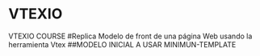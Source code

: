 # VTEXIO
VTEXIO COURSE
#Replica Modelo de front de una página Web usando la herramienta Vtex
##MODELO INICIAL A USAR MINIMUN-TEMPLATE
